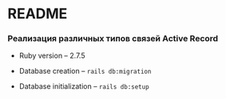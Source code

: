 # README
### Реализация различных типов связей Active Record

* Ruby version – 2.7.5

* Database creation – ```rails db:migration```

* Database initialization – ```rails db:setup```
